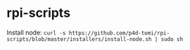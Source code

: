 # rpi-scripts

Install node: ```curl -s https://github.com/p4d-tomi/rpi-scripts/blob/master/installers/install-node.sh | sudo sh```
